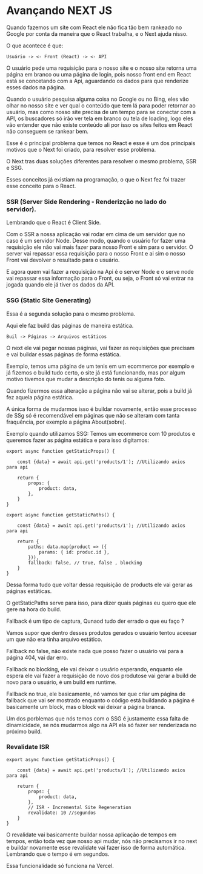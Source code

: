 # Avançando NEXT JS

Quando fazemos um site com React ele não fica tão bem rankeado no Google por conta da maneira que o React trabalha, e o Next ajuda nisso.

O que acontece é que:

    Usuário -> <- Front (React) -> <- API

O usuário pede uma requisição para o nosso site e o nosso site retorna uma página em branco ou uma página de login, pois nosso front end em React está se concetando com a Api, aguardando os dados para que renderize esses dados na página.

Quando o usuário pesquisa alguma coisa no Google ou no Bing, eles vão olhar no nosso site e ver qual o conteúdo que tem lá para poder retornar ao usuário, mas como nosso site precisa de um tempo para se conectar com a API, os buscadores só irão ver tela em branco ou tela de loading, logo eles vão entender que não existe conteúdo ali por isso os sites feitos em React não conseguem se rankear bem.

Esse é o principal problema que temos no React e esse é um dos principais motivos que o Next foi criado, para resolver esse problema.

O Next tras duas soluções diferentes para resolver o mesmo problema, SSR e SSG.

Esses conceitos já existiam na programação, o que o Next fez foi trazer esse conceito para o React.

### SSR (Server Side Rendering - Renderizção no lado do servidor).

Lembrando que o React é Client Side.

Com o SSR a nossa aplicação vai rodar em cima de um servidor que no caso é um servidor Node. Desse modo, quando o usuário for fazer uma requisição ele não vai mais fazer para nosso Front e sim para o servidor. O server vai repassar essa requisição para o nosso Front e ai sim o nosso Front vai devolver o resultado para o usuário.

E agora quem vai fazer a requisição na Api é o server Node e o serve node vai repassar essa informação para o Front, ou seja, o Front só vai entrar na jogada quando ele já tiver os dados da API.

### SSG (Static Site Generating)

Essa é a segunda solução para o mesmo problema.

Aqui ele faz build das páginas de maneira estática.

    Buil -> Páginas -> Arquivos estáticos

O next ele vai pegar nossas páginas, vai fazer as requisições que precisam e vai buildar essas páginas de forma estática.

Exemplo, temos uma página de um tenis em um ecommerce por exemplo e já fizemos o build tudo certo, o site já está funcionando, mas por algum motivo tivemos que mudar a descrição do tenis ou alguma foto.

Quando fizermos essa alteração a página não vai se alterar, pois a build já fez aquela página estática.

A única forma de mudarmos isso é buildar novamente, então esse processo de SSg só é recomendável em páginas que não se alteram com tanta fraquência, por exemplo a página About(sobre).

Exemplo quando utilizamos SSG: Temos um ecommerce com 10 produtos e queremos fazer as página estática e para isso digitamos:

    export async function getStaticProps() {

        const {data} = await api.get('products/1'); //Utilizando axios para api

        return {
            props: {
                product: data,
            },
        }
    }

    export async function getStaticPaths() {

        const {data} = await api.get('products/1'); //Utilizando axios para api

        return {
            paths: data.map(product => ({
                params: { id: produc.id },
            })),
            fallback: false, // true, false , blocking
        }
    }

Dessa forma tudo que voltar dessa requisição de products ele vai gerar as páginas estáticas.

O getStaticPaths serve para isso, para dizer quais páginas eu quero que ele gere na hora do build.

Fallback é um tipo de captura, Qunaod tudo der errado o que eu faço ?

Vamos supor que dentro desses produtos gerados o usuário tentou aceesar um que não era tinha arquivo estático.

Fallback no false, não existe nada que posso fazer o usuário vai para a página 404, vai dar erro.

Fallback no blocking, ele vai deixar o usuário esperando, enquanto ele espera ele vai fazer a requisição de novo dos produtose vai gerar a build de novo para o usuário, é um build em runtime.

Fallback no true, ele basicamente, nó vamos ter que criar um página de fallback que vai ser mostrado enquanto o código está buildando a página é basicamente um block, mas o block vai deixar a página branca.

Um dos porblemas que nós temos com o SSG é justamente essa falta de dinamicidade, se nós mudarmos algo na API ela só fazer ser renderizada no próximo build.

### Revalidate ISR

    export async function getStaticProps() {

        const {data} = await api.get('products/1'); //Utilizando axios para api

        return {
            props: {
                product: data,
            },
            // ISR - Incremental Site Regeneration
            revalidate: 10 //segundos
        }
    }

O revalidate vai basicamente buildar nossa aplicação de tempos em tempos, então toda vez que nosso api mudar, nós não precisamos ir no next e buildar novamente esse revalidate vai fazer isso de forma automática. Lembrando que o tempo é em segundos.

Essa funcionalidade só funciona na Vercel.
